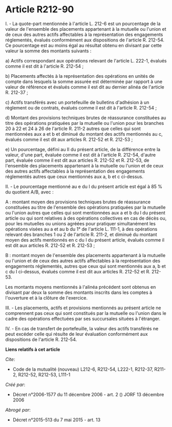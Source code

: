 # Article R212-90

I. - La quote-part mentionnée à l'article L. 212-6 est un pourcentage de la valeur de l'ensemble des placements appartenant à
la mutuelle ou l'union et de ceux des autres actifs affectables à la représentation des engagements réglementés, évalués
conformément aux dispositions de l'article R. 212-54. Ce pourcentage est au moins égal au résultat obtenu en divisant par
cette valeur la somme des montants suivants :

a) Actifs correspondant aux opérations relevant de l'article L. 222-1, évalués comme il est dit à l'article R. 212-54 ;

b) Placements affectés à la représentation des opérations en unités de compte dans lesquels la somme assurée est déterminée
par rapport à une valeur de référence et évalués comme il est dit au dernier alinéa de l'article R. 212-37 ;

c) Actifs transférés avec un portefeuille de bulletins d'adhésion à un règlement ou de contrats, évalués comme il est dit à
l'article R. 212-54 ;

d) Montant des provisions techniques brutes de réassurance constituées au titre des opérations pratiquées par la mutuelle ou
l'union pour les branches 20 à 22 et 24 à 26 de l'article R. 211-2 autres que celles qui sont mentionnées aux a et b et
diminué du montant des actifs mentionnés au c, évalués comme il est dit aux articles R. 212-52 et R. 212-53 ;

e) Un pourcentage, défini au II du présent article, de la différence entre la valeur, d'une part, évaluée comme il est dit à
l'article R. 212-54, d'autre part, évaluée comme il est dit aux articles R. 212-52 et R. 212-53, de l'ensemble des placements
appartenant à la mutuelle ou l'union et de ceux des autres actifs affectables à la représentation des engagements réglementés
autres que ceux mentionnés aux a, b et c ci-dessus.

II. - Le pourcentage mentionné au e du I du présent article est égal à 85 % du quotient A/B, avec :

A : montant moyen des provisions techniques brutes de réassurance constituées au titre de l'ensemble des opérations
pratiquées par la mutuelle ou l'union autres que celles qui sont mentionnées aux a et b du I du présent article ou qui sont
relatives à des opérations collectives en cas de décès ou, pour les mutuelles ou unions agréées pour pratiquer simultanément
les opérations visées au a et au b du 1° de l'article L. 111-1, à des opérations relevant des branches 1 ou 2 de l'article R.
211-2, et diminué du montant moyen des actifs mentionnés en c du I du présent article, évalués comme il est dit aux articles
R. 212-52 et R. 212-53 ;

B : montant moyen de l'ensemble des placements appartenant à la mutuelle ou l'union et de ceux des autres actifs affectables
à la représentation des engagements réglementés, autres que ceux qui sont mentionnés aux a, b et c du I ci-dessus, évalués
comme il est dit aux articles R. 212-52 et R. 212-53.

Les montants moyens mentionnés à l'alinéa précédent sont obtenus en divisant par deux la somme des montants inscrits dans les
comptes à l'ouverture et à la clôture de l'exercice.

III. - Les placements, actifs et provisions mentionnés au présent article ne comprennent pas ceux qui sont constitués par la
mutuelle ou l'union dans le cadre des opérations effectuées par ses succursales situées à l'étranger.

IV. - En cas de transfert de portefeuille, la valeur des actifs transférés ne peut excéder celle qui résulte de leur
évaluation conformément aux dispositions de l'article R. 212-54.

**Liens relatifs à cet article**

_Cite_:

  - Code de la mutualité (nouveau) L212-6, R212-54, L222-1, R212-37, R211-2, R212-52, R212-53, L111-1

_Créé par_:

  - Décret n°2006-1577 du 11 décembre 2006 - art. 2 () JORF 13 décembre 2006

_Abrogé par_:

  - Décret n°2015-513 du 7 mai 2015 - art. 13
